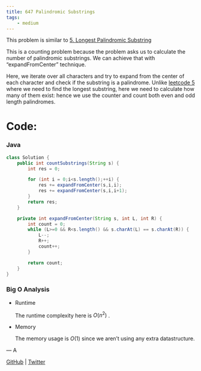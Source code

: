 ```yaml
---
title: 647 Palindromic Substrings
tags:
    - medium
---
```




This problem is similar to [5. Longest Palindromic Substring](5%20Longest%20Palindromic%20Substring%20efe5cf985e734acba7f8cf36798c7fd3.md)

This is a counting problem because the problem asks us to calculate the number of palindromic substrings. We can achieve that with “expandFromCenter” technique.

Here, we iterate over all characters and try to expand from the center of each character and check if the substring is a palindrome. Unlike [leetcode 5](5%20Longest%20Palindromic%20Substring%20efe5cf985e734acba7f8cf36798c7fd3.md) where we need to find the longest substring, here we need to calculate how many of them exist: hence we use the counter and count both even and odd length palindromes.

# Code:

### Java

```java
class Solution {
    public int countSubstrings(String s) {
        int res = 0;

        for (int i = 0;i<s.length();++i) {
            res += expandFromCenter(s,i,i);
            res += expandFromCenter(s,i,i+1);
        }
        return res;
    }

    private int expandFromCenter(String s, int L, int R) {
        int count = 0;
        while (L>=0 && R<s.length() && s.charAt(L) == s.charAt(R)) {
            L--;
            R++;
            count++;
        }

        return count;
    }
}
```

### Big O Analysis

- Runtime
    
    The runtime complexity here is $O (n^2)$ .
    
- Memory
    
    The memory usage is $O(1)$ since we aren’t using any extra datastructure.
    

— A

[GitHub](https://github.com/AtharvaKamble) | [Twitter](https://twitter.com/AtharvaKamble07)